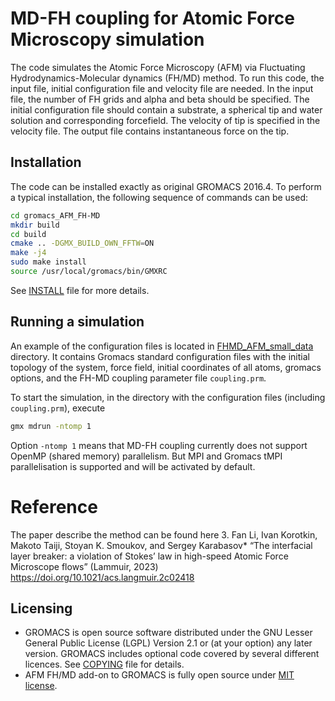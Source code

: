 # MD-FH coupling for Atomic Force Microscopy simulation

The code simulates the Atomic Force Microscopy (AFM) via Fluctuating Hydrodynamics-Molecular dynamics (FH/MD) method. To run this code, the input file, initial configuration file and velocity file are needed. In the input file, the number of FH grids and alpha and beta should be specified. The initial configuration file should contain a substrate, a spherical tip and water solution and corresponding forcefield. The velocity of tip is specified in the velocity file. The output file contains instantaneous force on the tip.

## Installation

The code can be installed exactly as original GROMACS 2016.4. To perform a typical installation, the following sequence of commands can be used:

```bash
cd gromacs_AFM_FH-MD
mkdir build
cd build
cmake .. -DGMX_BUILD_OWN_FFTW=ON
make -j4
sudo make install
source /usr/local/gromacs/bin/GMXRC
```

See [INSTALL](https://github.com/ikorotkin/gromacs_AFM_FH-MD/blob/main/INSTALL) file for more details.

## Running a simulation

An example of the configuration files is located in [FHMD_AFM_small_data](https://github.com/ikorotkin/gromacs_AFM_FH-MD/tree/main/FHMD_AFM_small_data) directory. It contains Gromacs standard configuration files with the initial topology of the system, force field, initial coordinates of all atoms, gromacs options, and the FH-MD coupling parameter file `coupling.prm`.

To start the simulation, in the directory with the configuration files (including `coupling.prm`), execute

```bash
gmx mdrun -ntomp 1
```

Option `-ntomp 1` means that MD-FH coupling currently does not support OpenMP (shared memory) parallelism. But MPI and Gromacs tMPI parallelisation is supported and will be activated by default.

# Reference
The paper describe the method can be found here 
3.	Fan Li, Ivan Korotkin, Makoto Taiji, Stoyan K. Smoukov, and Sergey Karabasov* “The interfacial layer breaker: a violation of Stokes’ law in high-speed Atomic Force Microscope flows” (Lammuir, 2023)  https://doi.org/10.1021/acs.langmuir.2c02418

## Licensing

-   GROMACS is open source software distributed under the GNU Lesser General Public License (LGPL) Version 2.1 or (at your option) any later version. GROMACS includes optional code covered by several different licences. See [COPYING](https://github.com/ikorotkin/gromacs_AFM_FH-MD/blob/main/COPYING) file for details.
-   AFM FH/MD add-on to GROMACS is fully open source under [MIT license](https://github.com/ikorotkin/gromacs_AFM_FH-MD/blob/main/LICENSE_FH-MD).
